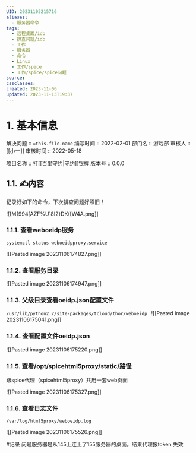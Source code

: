 ```yaml
---
UID: 20231105215716
aliases:
  - 服务器命令
tags:
  - 远程桌面/idp
  - 排查问题/idp
  - 工作
  - 服务器
  - 命令
  - Linux
  - 工作/spice
  - 工作/spice/spice问题
source: 
cssclasses: 
created: 2023-11-06
updated: 2023-11-13T19:37
---
```



# 1. 基本信息

解决问题 :: `=this.file.name`
编写时间 :: 2022-02-01
部门名 :: 游戏部
审核人 :: [[小一]]
审核时间 :: 2022-05-18

项目名称 :: 打[[百里守约|守约]]银牌
版本号 :: 0.0.0

## 1.1. ✍内容

记录好如下的命令，下次排查问题好照旧！

![[M{994[AZF%U`8I2}DK([W4A.png]]

### 1.1.1. 查看weboeidp服务
`systemctl status weboeidpproxy.service`

![[Pasted image 20231106174827.png]]

### 1.1.2. 查看服务目录


![[Pasted image 20231106174947.png]]

### 1.1.3. 父级目录查看oeidp.json配置文件
`/usr/lib/python2.7/site-packages/tcloud/thor/weboeidp
`
![[Pasted image 20231106175041.png]]

### 1.1.4. 查看配置文件oeidp.json

![[Pasted image 20231106175220.png]]
### 1.1.5. 查看/opt/spicehtml5proxy/static/路径

跟spice代理（spicehtml5proxy）共用一套web页面

![[Pasted image 20231106175327.png]]


### 1.1.6. 查看日志文件

`/var/log/html5proxy/weboeidp.log`

![[Pasted image 20231106175526.png]]

#记录 问题服务器是从145上连上了155服务器的桌面。结果代理报token 失效